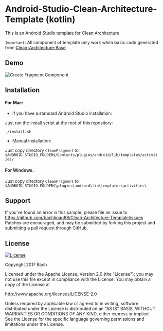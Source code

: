 # Android-Studio-Clean-Architecture-Template (kotlin)

This is an Android Studio template for Clean Architecture

`Important`: All component of template only work when basic code generated from [Clean-Architecture-Base](https://github.com/bachhoan88/CleanArchitecture)

## Demo
![Create Fragment Component](demo/fragment.gif "Create Fragment")

## Installation

#### For Mac:

- If you have a standard Android Studio installation:

Just run the install script at the root of this repository:

```
./install.sh
```

- Manual installation:

Just copy directory `CleanFragment` to `$ANDROID_STUDIO_FOLDER$/Contents/plugins/android/lib/templates/activities/`

#### For Windows:

Just copy directory `CleanFragment` to `$ANDROID_STUDIO_FOLDER$\plugins\android\lib\templates\activities\`

Support
-------

If you've found an error in this sample, please file an issue to
https://github.com/bachhoan88/Clean-Architecture-Template/issues
Patches are encouraged, and may be submitted by forking this project and
submitting a pull request through GitHub.

License
-------

[![License](https://img.shields.io/badge/License-Apache%202.0-blue.svg)](https://opensource.org/licenses/Apache-2.0)

Copyright 2017 Bach

Licensed under the Apache License, Version 2.0 (the "License");
you may not use this file except in compliance with the License.
You may obtain a copy of the License at

http://www.apache.org/licenses/LICENSE-2.0

Unless required by applicable law or agreed to in writing, software
distributed under the License is distributed on an "AS IS" BASIS,
WITHOUT WARRANTIES OR CONDITIONS OF ANY KIND, either express or implied.
See the License for the specific language governing permissions and
limitations under the License.

